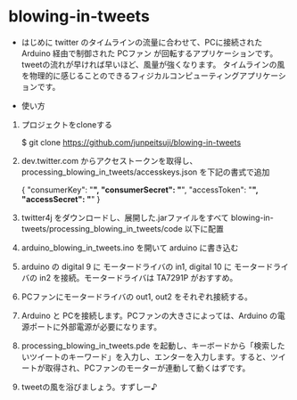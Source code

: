 blowing-in-tweets
=================

* はじめに
twitter のタイムラインの流量に合わせて、PCに接続された Arduino 経由で制御された PCファン が回転するアプリケーションです。
tweetの流れが早ければ早いほど、風量が強くなります。
タイムラインの風を物理的に感じることのできるフィジカルコンピューティングアプリケーションです。


* 使い方

1. プロジェクトをcloneする

    $ git clone https://github.com/junpeitsuji/blowing-in-tweets

2. dev.twitter.com からアクセストークンを取得し、 processing_blowing_in_tweets/accesskeys.json を下記の書式で追加

    {
    	"consumerKey": "********",
    	"consumerSecret": "********",
    	"accessToken": "********",
    	"accessSecret": "********"
    }

3. twitter4j をダウンロードし、展開した.jarファイルをすべて blowing-in-tweets/processing_blowing_in_tweets/code 以下に配置

4. arduino_blowing_in_tweets.ino を開いて arduino に書き込む

5. arduino の digital 9 に モータードライバの in1, digital 10 に モータードライバの in2 を接続。モータードライバは TA7291P がおすすめ。

6. PCファンにモータードライバの out1, out2 をそれぞれ接続する。

7. Arduino と PCを接続します。PCファンの大きさによっては、Arduino の電源ポートに外部電源が必要になります。

8. processing_blowing_in_tweets.pde を起動し、キーボードから「検索したいツイートのキーワード」を入力し、エンターを入力します。すると、ツイートが取得され、PCファンのモーターが連動して動くはずです。

9. tweetの風を浴びましょう。すずしー♪

